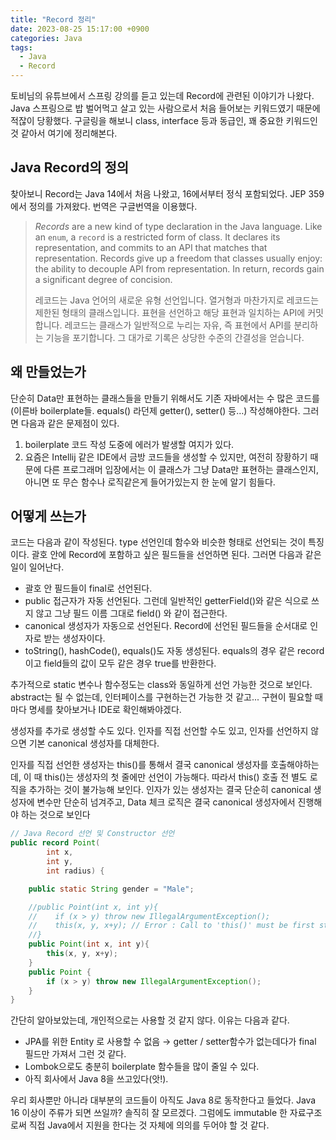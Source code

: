 ```yaml
---
title: "Record 정리" 
date: 2023-08-25 15:17:00 +0900 
categories: Java 
tags:
  - Java
  - Record
---
```


토비님의 유튜브에서 스프링 강의를 듣고 있는데 Record에 관련된 이야기가 나왔다. Java 스프링으로 밥 벌어먹고 살고 있는 사람으로서 처음 들어보는 키워드였기 때문에 적잖이 당황했다. 구글링을 해보니 class, interface 등과 동급인, 꽤 중요한 키워드인 것 같아서 여기에 정리해본다.

## Java Record의 정의
찾아보니 Record는 Java 14에서 처음 나왔고, 16에서부터 정식 포함되었다. JEP 359에서 정의를 가져왔다. 번역은 구글번역을 이용했다.

> *Records* are a new kind of type declaration in the Java language. Like an `enum`, a `record` is a restricted form of class. It declares its representation, and commits to an API that matches that representation. Records give up a freedom that classes usually enjoy: the ability to decouple API from representation. In return, records gain a significant degree of concision.
> 
> 레코드는 Java 언어의 새로운 유형 선언입니다. 열거형과 마찬가지로 레코드는 제한된 형태의 클래스입니다. 표현을 선언하고 해당 표현과 일치하는 API에 커밋합니다. 레코드는 클래스가 일반적으로 누리는 자유, 즉 표현에서 API를 분리하는 기능을 포기합니다. 그 대가로 기록은 상당한 수준의 간결성을 얻습니다.

## 왜 만들었는가
단순히 Data만 표현하는 클래스들을 만들기 위해서도 기존 자바에서는 수 많은 코드를 (이른바 boilerplate들. equals() 라던제 getter(), setter() 등…) 작성해야한다. 그러면 다음과 같은 문제점이 있다.

1. boilerplate 코드 작성 도중에 에러가 발생할 여지가 있다.
2. 요즘은 Intellij 같은 IDE에서 금방 코드들을 생성할 수 있지만, 여전히 장황하기 때문에 다른 프로그래머 입장에서는 이 클래스가 그냥 Data만 표현하는 클래스인지, 아니면 또 무슨 함수나 로직같은게 들어가있는지 한 눈에 알기 힘들다.

## 어떻게 쓰는가

코드는 다음과 같이 작성된다. type 선언인데 함수와 비슷한 형태로 선언되는 것이 특징이다. 괄호 안에 Record에 포함하고 싶은 필드들을 선언하면 된다. 그러면 다음과 같은 일이 일어난다.

- 괄호 안 필드들이 final로 선언된다.
- public 접근자가 자동 선언된다. 그런데 일반적인 getterField()와 같은 식으로 쓰지 않고 그냥 필드 이름 그대로 field() 와 같이 접근한다.
- canonical 생성자가 자동으로 선언된다. Record에 선언된 필드들을 순서대로 인자로 받는 생성자이다.
- toString(), hashCode(), equals()도 자동 생성된다. equals의 경우 같은 record이고 field들의 값이 모두 같은 경우 true를 반환한다.

추가적으로 static 변수나 함수정도는 class와 동일하게 선언 가능한 것으로 보인다. abstract는 될 수 없는데, 인터페이스를 구현하는건 가능한 것 같고... 구현이 필요할 때 마다 명세를 찾아보거나 IDE로 확인해봐야겠다.

생성자를 추가로 생성할 수도 있다. 인자를 직접 선언할 수도 있고, 인자를 선언하지 않으면 기본 canonical 생성자를 대체한다.

인자를 직접 선언한 생성자는 this()를 통해서 결국 canonical 생성자를 호출해야하는데, 이 때 this()는 생성자의 첫 줄에만 선언이 가능해다. 따라서 this() 호출 전 별도 로직을 추가하는 것이 불가능해 보인다. 인자가 있는 생성자는 결국 단순히 canonical 생성자에 변수만 단순히 넘겨주고, Data 체크 로직은 결국 canonical 생성자에서 진행해야 하는 것으로 보인다

```java
// Java Record 선언 및 Constructor 선언
public record Point(
        int x,
        int y,
        int radius) {

    public static String gender = "Male";

    //public Point(int x, int y){
	//	  if (x > y) throw new IllegalArgumentException(); 
    //    this(x, y, x+y); // Error : Call to 'this()' must be first statement in constructor body
    //}
    public Point(int x, int y){
        this(x, y, x+y);
    }
    public Point {
        if (x > y) throw new IllegalArgumentException();
    }
}
```


간단히 알아보았는데, 개인적으로는 사용할 것 같지 않다. 이유는 다음과 같다.

- JPA를 위한 Entity 로 사용할 수 없음 → getter / setter함수가 없는데다가 final 필드만 가져서 그런 것 같다.
- Lombok으로도 충분히 boilerplate 함수들을 많이 줄일 수 있다.
- 아직 회사에서 Java 8을 쓰고있다(앗!). 

우리 회사뿐만 아니라 대부분의 코드들이 아직도 Java 8로 동작한다고 들었다. Java 16 이상이 주류가 되면 쓰일까? 솔직히 잘 모르겠다. 그럼에도 immutable 한 자료구조로써 직접 Java에서 지원을 한다는 것 자체에 의의를 두어야 할 것 같다. 
